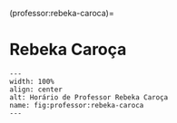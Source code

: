 (professor:rebeka-caroca)=

# Rebeka Caroça

```{figure} ../_static/img/professor/rebeka-caroca.png
---
width: 100%
align: center
alt: Horário de Professor Rebeka Caroça
name: fig:professor:rebeka-caroca
---
```

